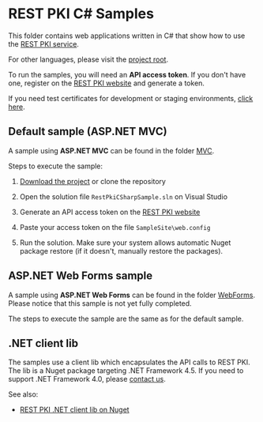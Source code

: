 REST PKI C# Samples
===================

This folder contains web applications written in C# that show how to use the
[REST PKI service](https://pki.rest/).

For other languages, please visit the [project root](https://github.com/LacunaSoftware/RestPkiSamples).

To run the samples, you will need an **API access token**. If you don't have one, register on the
[REST PKI website](https://pki.rest/) and generate a token.

If you need test certificates for development or staging environments, [click here](https://github.com/LacunaSoftware/RestPkiSamples#test-certificates).

Default sample (ASP.NET MVC)
----------------------------

A sample using **ASP.NET MVC** can be found in the folder [MVC](MVC/).

Steps to execute the sample:

1. [Download the project](https://github.com/LacunaSoftware/RestPkiSamples/archive/master.zip)
   or clone the repository

2. Open the solution file `RestPkiCSharpSample.sln` on Visual Studio
   
3. Generate an API access token on the [REST PKI website](https://pki.rest/)

4. Paste your access token on the file `SampleSite\web.config`
   
5. Run the solution. Make sure your system allows automatic Nuget package restore (if it doesn't,
   manually restore the packages).

ASP.NET Web Forms sample
------------------------

A sample using **ASP.NET Web Forms** can be found in the folder [WebForms](WebForms/). Please notice that
this sample is not yet fully completed.

The steps to execute the sample are the same as for the default sample.

.NET client lib
---------------

The samples use a client lib which encapsulates the API calls to REST PKI. The lib is a Nuget package
targeting .NET Framework 4.5. If you need to support .NET Framework 4.0, please [contact us](https://webpki.lacunasoftware.com/#/Contact).

See also:

* [REST PKI .NET client lib on Nuget](https://www.nuget.org/packages/Lacuna.RestPki.Client)
